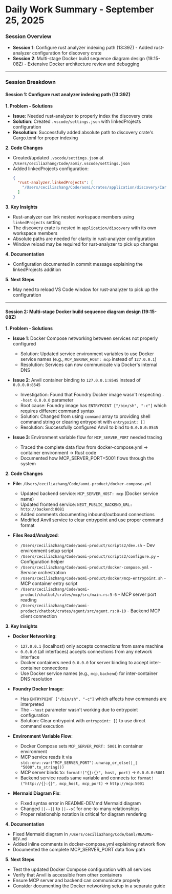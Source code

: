 # Daily Work Summary - September 25, 2025

### Session Overview
- **Session 1**: Configure rust analyzer indexing path (13:39Z) - Added rust-analyzer configuration for discovery crate
- **Session 2**: Multi-stage Docker build sequence diagram design (19:15-08Z) - Extensive Docker architecture review and debugging

---

### Session Breakdown

#### Session 1: Configure rust analyzer indexing path (13:39Z)

**1. Problem - Solutions**
- **Issue**: Needed rust-analyzer to properly index the discovery crate
- **Solution**: Created `.vscode/settings.json` with linkedProjects configuration
- **Resolution**: Successfully added absolute path to discovery crate's Cargo.toml for proper indexing

**2. Code Changes**
- Created/updated `.vscode/settings.json` at `/Users/ceciliazhang/Code/aomi/.vscode/settings.json`
- Added linkedProjects configuration:
  ```json
  {
    "rust-analyzer.linkedProjects": [
      "/Users/ceciliazhang/Code/aomi/crates/application/discovery/Cargo.toml"
    ]
  }
  ```

**3. Key Insights**
- Rust-analyzer can link nested workspace members using `linkedProjects` setting
- The discovery crate is nested in `application/discovery` with its own workspace members
- Absolute paths are needed for clarity in rust-analyzer configuration
- Window reload may be required for rust-analyzer to pick up changes

**4. Documentation**
- Configuration documented in commit message explaining the linkedProjects addition

**5. Next Steps**
- May need to reload VS Code window for rust-analyzer to pick up the configuration

---

#### Session 2: Multi-stage Docker build sequence diagram design (19:15-08Z)

**1. Problem - Solutions**
- **Issue 1**: Docker Compose networking between services not properly configured
  - Solution: Updated service environment variables to use Docker service names (e.g., `MCP_SERVER_HOST: mcp` instead of `127.0.0.1`)
  - Resolution: Services can now communicate via Docker's internal DNS

- **Issue 2**: Anvil container binding to `127.0.0.1:8545` instead of `0.0.0.0:8545`
  - Investigation: Found that Foundry Docker image wasn't respecting `--host 0.0.0.0` parameter
  - Root cause: Foundry image has `ENTRYPOINT ["/bin/sh", "-c"]` which requires different command syntax
  - Solution: Changed from using `command` array to providing shell command string or clearing entrypoint with `entrypoint: []`
  - Resolution: Successfully configured Anvil to bind to `0.0.0.0:8545`

- **Issue 3**: Environment variable flow for `MCP_SERVER_PORT` needed tracing
  - Traced the complete data flow from docker-compose.yml → container environment → Rust code
  - Documented how MCP_SERVER_PORT=5001 flows through the system

**2. Code Changes**
- **File**: `/Users/ceciliazhang/Code/aomi-product/docker-compose.yml`
  - Updated backend service: `MCP_SERVER_HOST: mcp` (Docker service name)
  - Updated frontend service: `NEXT_PUBLIC_BACKEND_URL: http://backend:8081`
  - Added comments documenting inbound/outbound connections
  - Modified Anvil service to clear entrypoint and use proper command format

- **Files Read/Analyzed**:
  - `/Users/ceciliazhang/Code/aomi-product/scripts2/dev.sh` - Dev environment setup script
  - `/Users/ceciliazhang/Code/aomi-product/scripts2/configure.py` - Configuration helper
  - `/Users/ceciliazhang/Code/aomi-product/docker-compose.yml` - Service orchestration
  - `/Users/ceciliazhang/Code/aomi-product/docker/mcp-entrypoint.sh` - MCP container entry script
  - `/Users/ceciliazhang/Code/aomi-product/chatbot/crates/mcp/src/main.rs:5-6` - MCP server port reading
  - `/Users/ceciliazhang/Code/aomi-product/chatbot/crates/agent/src/agent.rs:8-10` - Backend MCP client connection

**3. Key Insights**
- **Docker Networking**:
  - `127.0.0.1` (localhost) only accepts connections from same machine
  - `0.0.0.0` (all interfaces) accepts connections from any network interface
  - Docker containers need `0.0.0.0` for server binding to accept inter-container connections
  - Use Docker service names (e.g., `mcp`, `backend`) for inter-container DNS resolution

- **Foundry Docker Image**:
  - Has `ENTRYPOINT ["/bin/sh", "-c"]` which affects how commands are interpreted
  - The `--host` parameter wasn't working due to entrypoint configuration
  - Solution: Clear entrypoint with `entrypoint: []` to use direct command execution

- **Environment Variable Flow**:
  - Docker Compose sets `MCP_SERVER_PORT: 5001` in container environment
  - MCP service reads it via `std::env::var("MCP_SERVER_PORT").unwrap_or_else(|_| "5000".to_string())`
  - MCP server binds to: `format!("{}:{}", host, port)` → `0.0.0.0:5001`
  - Backend service reads same variable and connects to: `format!("http://{}:{}", mcp_host, mcp_port)` → `http://mcp:5001`

- **Mermaid Diagram Fix**:
  - Fixed syntax error in README-DEV.md Mermaid diagram
  - Changed `||--||` to `||--o{` for one-to-many relationships
  - Proper relationship notation is critical for diagram rendering

**4. Documentation**
- Fixed Mermaid diagram in `/Users/ceciliazhang/Code/baml/README-DEV.md`
- Added inline comments in docker-compose.yml explaining network flow
- Documented the complete MCP_SERVER_PORT data flow path

**5. Next Steps**
- Test the updated Docker Compose configuration with all services
- Verify that Anvil is accessible from other containers
- Ensure MCP server and backend can communicate properly
- Consider documenting the Docker networking setup in a separate guide

